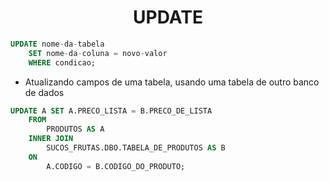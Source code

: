 <h1 align="center">UPDATE</h2>

```sql
UPDATE nome-da-tabela 
    SET nome-da-coluna = novo-valor 
    WHERE condicao;
```

- Atualizando campos de uma tabela, usando uma tabela de outro banco de dados

```sql
UPDATE A SET A.PRECO_LISTA = B.PRECO_DE_LISTA
    FROM
        PRODUTOS AS A
    INNER JOIN
        SUCOS_FRUTAS.DBO.TABELA_DE_PRODUTOS AS B
    ON
        A.CODIGO = B.CODIGO_DO_PRODUTO;
```

